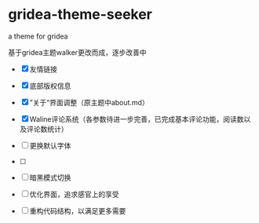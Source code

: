 # gridea-theme-seeker
a theme for gridea

基于gridea主题walker更改而成，逐步改善中

- [x] 友情链接

- [x] 底部版权信息

- [x] ”关于“界面调整（原主题中about.md）

- [x] Waline评论系统（各参数待进一步完善，已完成基本评论功能，阅读数以及评论数统计）

- [ ] 更换默认字体

- [ ] [搜索功能]: https://github.com/kytrun/gridea-search

- [ ] 暗黑模式切换

- [ ] 优化界面，追求感官上的享受

- [ ] 重构代码结构，以满足更多需要
